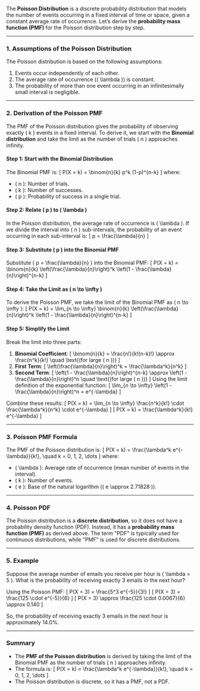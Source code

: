 The **Poisson Distribution** is a discrete probability distribution that models the number of events occurring in a fixed interval of time or space, given a constant average rate of occurrence. Let’s derive the **probability mass function (PMF)** for the Poisson distribution step by step.

---

### **1. Assumptions of the Poisson Distribution**
The Poisson distribution is based on the following assumptions:
1. Events occur independently of each other.
2. The average rate of occurrence (\( \lambda \)) is constant.
3. The probability of more than one event occurring in an infinitesimally small interval is negligible.

---

### **2. Derivation of the Poisson PMF**
The PMF of the Poisson distribution gives the probability of observing exactly \( k \) events in a fixed interval. To derive it, we start with the **Binomial distribution** and take the limit as the number of trials \( n \) approaches infinity.

#### **Step 1: Start with the Binomial Distribution**
The Binomial PMF is:
\[
P(X = k) = \binom{n}{k} p^k (1-p)^{n-k}
\]
where:
- \( n \): Number of trials.
- \( k \): Number of successes.
- \( p \): Probability of success in a single trial.

#### **Step 2: Relate \( p \) to \( \lambda \)**
In the Poisson distribution, the average rate of occurrence is \( \lambda \). If we divide the interval into \( n \) sub-intervals, the probability of an event occurring in each sub-interval is:
\[
p = \frac{\lambda}{n}
\]

#### **Step 3: Substitute \( p \) into the Binomial PMF**
Substitute \( p = \frac{\lambda}{n} \) into the Binomial PMF:
\[
P(X = k) = \binom{n}{k} \left(\frac{\lambda}{n}\right)^k \left(1 - \frac{\lambda}{n}\right)^{n-k}
\]

#### **Step 4: Take the Limit as \( n \to \infty \)**
To derive the Poisson PMF, we take the limit of the Binomial PMF as \( n \to \infty \):
\[
P(X = k) = \lim_{n \to \infty} \binom{n}{k} \left(\frac{\lambda}{n}\right)^k \left(1 - \frac{\lambda}{n}\right)^{n-k}
\]

#### **Step 5: Simplify the Limit**
Break the limit into three parts:
1. **Binomial Coefficient**:
   \[
   \binom{n}{k} = \frac{n!}{k!(n-k)!} \approx \frac{n^k}{k!} \quad \text{(for large \( n \))}
   \]
2. **First Term**:
   \[
   \left(\frac{\lambda}{n}\right)^k = \frac{\lambda^k}{n^k}
   \]
3. **Second Term**:
   \[
   \left(1 - \frac{\lambda}{n}\right)^{n-k} \approx \left(1 - \frac{\lambda}{n}\right)^n \quad \text{(for large \( n \))}
   \]
   Using the limit definition of the exponential function:
   \[
   \lim_{n \to \infty} \left(1 - \frac{\lambda}{n}\right)^n = e^{-\lambda}
   \]

Combine these results:
\[
P(X = k) = \lim_{n \to \infty} \frac{n^k}{k!} \cdot \frac{\lambda^k}{n^k} \cdot e^{-\lambda}
\]
\[
P(X = k) = \frac{\lambda^k}{k!} e^{-\lambda}
\]

---

### **3. Poisson PMF Formula**
The PMF of the Poisson distribution is:
\[
P(X = k) = \frac{\lambda^k e^{-\lambda}}{k!}, \quad k = 0, 1, 2, \dots
\]
where:
- \( \lambda \): Average rate of occurrence (mean number of events in the interval).
- \( k \): Number of events.
- \( e \): Base of the natural logarithm (\( e \approx 2.71828 \)).

---

### **4. Poisson PDF**
The Poisson distribution is a **discrete distribution**, so it does not have a probability density function (PDF). Instead, it has a **probability mass function (PMF)** as derived above. The term "PDF" is typically used for continuous distributions, while "PMF" is used for discrete distributions.

---

### **5. Example**
Suppose the average number of emails you receive per hour is \( \lambda = 5 \). What is the probability of receiving exactly 3 emails in the next hour?

Using the Poisson PMF:
\[
P(X = 3) = \frac{5^3 e^{-5}}{3!}
\]
\[
P(X = 3) = \frac{125 \cdot e^{-5}}{6}
\]
\[
P(X = 3) \approx \frac{125 \cdot 0.0067}{6} \approx 0.140
\]

So, the probability of receiving exactly 3 emails in the next hour is approximately 14.0%.

---

### **Summary**
- The **PMF of the Poisson distribution** is derived by taking the limit of the Binomial PMF as the number of trials \( n \) approaches infinity.
- The formula is:
  \[
  P(X = k) = \frac{\lambda^k e^{-\lambda}}{k!}, \quad k = 0, 1, 2, \dots
  \]
- The Poisson distribution is discrete, so it has a PMF, not a PDF.

